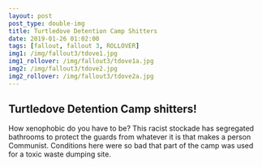 ```yaml
---
layout: post
post_type: double-img
title: Turtledove Detention Camp Shitters
date: 2019-01-26 01:02:00
tags: [fallout, fallout 3, ROLLOVER]
img1: /img/fallout3/tdove1.jpg
img1_rollover: /img/fallout3/tdove1a.jpg
img2: /img/fallout3/tdove2.jpg
img2_rollover: /img/fallout3/tdove2a.jpg
---
```

## Turtledove Detention Camp shitters!

How xenophobic do you have to be? This racist stockade has segregated bathrooms to protect the guards from whatever it is that makes a person Communist. Conditions here were so bad that part of the camp was used for a toxic waste dumping site.
